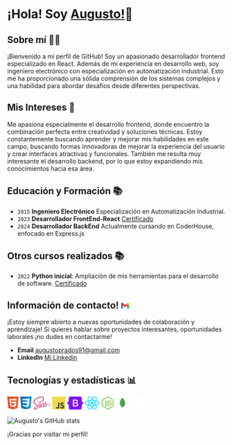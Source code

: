 # ¡Hola! Soy [Augusto!](https://www.linkedin.com/in/apradoslink/)👋

## Sobre mí 🧑‍💻

¡Bienvenido a mi perfil de GitHub!
Soy un apasionado desarrollador frontend especializado en React. 
Además de mi experiencia en desarrollo web, soy ingeniero electrónico con especialización en automatización industrial. Esto me ha proporcionado una sólida comprensión de los sistemas complejos y una habilidad para abordar desafíos desde diferentes perspectivas.

## Mis Intereses 🚀

Me apasiona especialmente el desarrollo frontend, donde encuentro la combinación perfecta entre creatividad y soluciones técnicas. Estoy constantemente buscando aprender y mejorar mis habilidades en este campo, buscando formas innovadoras de mejorar la experiencia del usuario y crear interfaces atractivas y funcionales.
También me resulta muy interesante el desarrollo backend, por lo que estoy expandiendo mis conocimientos hacia esa área.

## Educación y Formación 📚

- <code>2015</code> **Ingeniero Electrónico** Especialización en Automatización Industrial.
- <code>2023</code> **Desarrollador FrontEnd-React** [Certificado](./assets/certificado-react.png)
- <code>2024</code> **Desarrollador BackEnd** <!--[Certificado](./assets/certificado-backend.png)-->Actualmente cursando en CoderHouse, enfocado en Express.js

## Otros cursos realizados 📚

- <code>2022</code> **Python inicial**: Ampliación de mis herramientas para el desarrollo de software. [Certificado](./assets/certificado-python.png)

## Información de contacto! <code><img alt="Logo Gmail" src="./assets/gmail.svg" height="14px" /></code>

¡Estoy siempre abierto a nuevas oportunidades de colaboración y aprendizaje! Si quieres hablar sobre proyectos interesantes, oportunidades laborales ¡no dudes en contactarme!

- **Email** [augustoprados91@gmail.com](mailto:augustoprados91@gmail.com)
- **LinkedIn** [Mi Linkedin](https://www.linkedin.com/in/apradoslink/)
<!-- - **My portafolio (en desarrollo)**: [Portafolio](https://myportfolio-eta-black.vercel.app/) -->

## Tecnologías y estadísticas 📊
<code><img alt="Logo HTML5" src="./assets/html5.svg" height="30px" /></code>
<code><img alt="Logo CSS3" src="./assets/css.svg" height="30px" /></code>
<code><img alt="Logo SASS" src="./assets/sass.svg" height="30px" /></code>
<code><img alt="Logo JavaScript" src="./assets/javascript.svg" height="30px" /></code>
<code><img alt="Logo Bootstrap" src="./assets/bootstrap.svg" height="30px" /></code>
<code><img alt="Logo React" src="./assets/react.svg" height="30px" /></code>
<code><img alt="Logo Node" src="./assets/nodejs.svg" height="30px" /></code>
<code><img alt="Logo Mongo" src="./assets/mongo.svg" height="30px" /></code>
<code><img alt="Logo Express" src="./assets/expressJs.svg" height="30px"></code>

![Augusto's GitHub stats](https://github-readme-stats.vercel.app/api/top-langs?username=prados91&show_icons=true&locale=es&layout=compact)

¡Gracias por visitar mi perfil!
